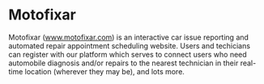 # Motofixar
Motofixar (www.motofixar.com) is an interactive car issue reporting and automated repair appointment scheduling website. Users and techicians can register with our platform which serves to connect users who need automobile diagnosis and/or repairs to the nearest technician in their real-time location (wherever they may be), and lots more.
